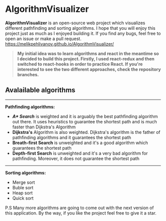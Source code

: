 # AlgorithmVisualizer

**AlgorithmVisualizer** is an open-source web project which visualizes different pathfinding and sorting algorithms. I hope that you will enjoy this project just as much as I enjoyed building it. If you find any bugs, feel free to open an issue or make a pull request. https://melikpehlivanov.github.io/AlgorithmVisualizer/

>**My initial idea was to learn algorithms and react in the meantime so I decided to build this project. Firstly, I used react-redux and then switched to react-hooks in order to practice React. If you're interested to see the two different approaches, check the repository branches.**
## Avalailable algorithms

***

**Pathfinding algorithms:**
* ___A* Search___ is weighted and it is arguably the best pathfinding algorithm out there. It uses heuristics to guarantee the shortest path and is much faster than Dijkstra's Algorithm
* **Dijkstra's** Algorithm is also weighted. Dijkstra's algorithm is the father of pathfinding algorithms and it guarantees the shortest path
* **Breath-first Search** is unweighted and it's a good algorithm which guarantees the shortest path
* **Depth-first Search** is unweighted and it's a very bad algorithm for pathfinding. Moreover, it does not guarantee the shortest path
***

**Sorting algorithms:**
* Merge sort
* Buble sort 
* Heap sort
* Quick sort

P.S Many more algorithms are going to come out with the next version of this application. By the way, if you like the project feel free to give it a star.
